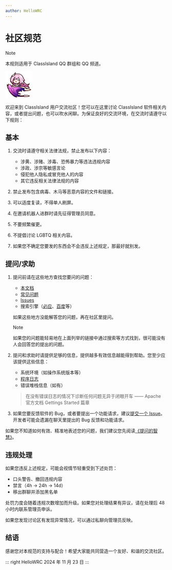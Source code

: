```yaml
---
author: HelloWRC
---
```


# 社区规范

> [!note]
> 本规则适用于 ClassIsland QQ 群组和 QQ 频道。

<img src="./image/rules/1732327850480.png"
    width="85"
    alt="光辉矢愿_遨游"/>

欢迎来到 ClassIsland 用户交流社区！您可以在这里讨论 ClassIsland 软件相关内容，或者提出问题，也可以吹水闲聊。为保证良好的交流环境，在交流时请遵守以下规则：

## 基本

1. 交流时请遵守相关法律法规，禁止发布以下内容：
    - 涉黄、涉赌、涉毒、恐怖暴力等违法违规内容
    - 涉政、涉宗等敏感言论
    - 侵犯他人隐私或冒充他人的内容
    - 其它违反相关法律法规的内容

2. 禁止发布包含病毒、木马等恶意内容的文件和链接。

3. 可以适度复读，不得单人刷屏。

4. 在邀请机器人进群时请先征得管理员同意。

5. 不要频繁催更。

6. 不提倡讨论 LGBTQ 相关内容。

7. 如果您不确定您要发的东西会不会违反上述规定，那最好就别发。

## 提问/求助

1. 提问前请在这些地方查找您要问的问题：
    - [本文档](https://docs.classisland.tech)
    - [常见问题](../app/faq/faq.md)
    - [Issues](https://github.com/ClassIsland/ClassIsland/issues?q=is%3Aissue)
    - 搜索引擎（[必应](https://cn.bing.com/)、[百度](https://www.baidu.com/)等）
    
    如果这些地方没能解答您的问题，再在社区里提问。
    > [!note]
    > 如果您的问题能轻易地在上面列举的链接中通过搜索等方式找到，很可能没有人会回答您的提出的问题。

2. 提问和求助时请提供足够的信息，提供越多有效信息越能得到帮助。您至少应该提供这些信息：
    - 系统环境（如操作系统版本等）
    - [程序日志](../app/faq/reporting-issue.md#收集日志)
    - 错误堆栈信息（如有）

    > 在没有错误日志的情况下诊断任何问题无异于闭眼开车
    > —— Apache 官方文档 Gettings Started 篇章

3. 如果您要反馈软件的 Bug，或者要提出一个功能请求，建议[提交一个 Issue](https://github.com/ClassIsland/ClassIsland/issues/)。开发者可能会遗漏在聊天里提出的 Bug 反馈和功能请求。
    
如果您不知道如何有效、精准地表述您的问题，我们建议您先阅读[《提问的智慧》](https://github.com/ryanhanwu/How-To-Ask-Questions-The-Smart-Way/blob/main/README-zh_CN.md)。

## 违规处理

如果您违反上述规定，可能会视情节轻重受到下述处罚：

- 口头警告、撤回违规内容
- 禁言（4h -> 24h -> 14d）
- 移出群聊并添加黑名单

处罚力度会随着违规次数增加而升级。如果您对处理结果有异议，请在处理后 48 小时内联系管理员申诉。

如果您发现讨论区有发现异常情况，可以通过私聊向管理员反映。

## 结语

感谢您对本规范的支持与配合！希望大家能共同营造一个友好、和谐的交流社区。

::: right
HelloWRC
2024 年 11 月 23 日
:::
